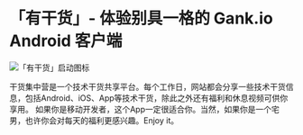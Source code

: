 # 「有干货」- 体验别具一格的 Gank.io Android 客户端

![「有干货」启动图标](https://github.com/Bakumon/Gank/raw/master/art/ic_launcher.png)

干货集中营是一个技术干货共享平台。每个工作日，网站都会分享一些技术干货信息，包括Android、iOS、App等技术干货，除此之外还有福利和休息视频可供你享用。 如果你是移动开发者，这个App一定很适合你。当然，如果你是一个宅男，也许你会对每天的福利更感兴趣。Enjoy it。